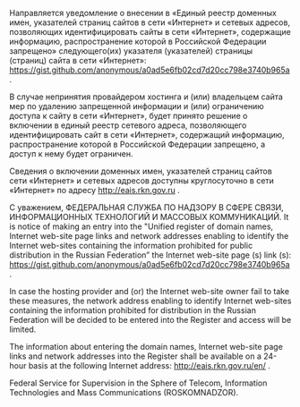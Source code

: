 Направляется уведомление о внесении в «Единый реестр доменных имен, указателей страниц сайтов в сети «Интернет» и сетевых адресов, позволяющих идентифицировать сайты в сети «Интернет», содержащие информацию, распространение которой в Российской Федерации запрещено» следующего(их) указателя (указателей) страницы (страниц) сайта в сети «Интернет»: https://gist.github.com/anonymous/a0ad5e6fb02cd7d20cc798e3740b965a .

В случае непринятия провайдером хостинга и (или) владельцем сайта мер по удалению запрещенной информации и (или) ограничению доступа к сайту в сети «Интернет», будет принято решение о включении в единый реестр сетевого адреса, позволяющего идентифицировать сайт в сети «Интернет», содержащий информацию, распространение которой в Российской Федерации запрещено, а доступ к нему будет ограничен.

Сведения о включении доменных имен, указателей страниц сайтов сети «Интернет» и сетевых адресов доступны круглосуточно в сети «Интернет» по адресу http://eais.rkn.gov.ru .

С уважением,
ФЕДЕРАЛЬНАЯ СЛУЖБА ПО НАДЗОРУ В СФЕРЕ СВЯЗИ, ИНФОРМАЦИОННЫХ ТЕХНОЛОГИЙ И МАССОВЫХ КОММУНИКАЦИЙ.
It is notice of making an entry into the "Unified register of domain names, Internet web-site page links and network addresses enabling to identify the Internet web-sites containing the information prohibited for public distribution in the Russian Federation” the Internet web-site page (s) link (s): https://gist.github.com/anonymous/a0ad5e6fb02cd7d20cc798e3740b965a .

In case the hosting provider and (or) the Internet web-site owner fail to take these measures, the network address enabling to identify Internet web-sites containing the information prohibited for distribution in the Russian Federation will be decided to be entered into the Register and access will be limited.

The information about entering the domain names, Internet web-site page links and network addresses into the Register shall be available on a 24-hour basis at the following Internet address: http://eais.rkn.gov.ru/en/ .

Federal Service for Supervision in the Sphere of Telecom, Information Technologies and Mass Communications (ROSKOMNADZOR).

